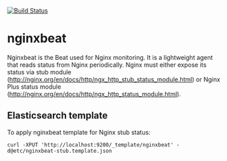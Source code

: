 [![Build Status](https://travis-ci.org/mrkschan/nginxbeat.svg?branch=travisci-setup)](https://travis-ci.org/mrkschan/nginxbeat)

# nginxbeat

Nginxbeat is the Beat used for Nginx monitoring. It is a lightweight agent that reads status from Nginx periodically. Nginx must either expose its status via stub module (http://nginx.org/en/docs/http/ngx_http_stub_status_module.html) or Nginx Plus status module (http://nginx.org/en/docs/http/ngx_http_status_module.html).


## Elasticsearch template

To apply nginxbeat template for Nginx stub status:

```
curl -XPUT 'http://localhost:9200/_template/nginxbeat' -d@etc/nginxbeat-stub.template.json
```
